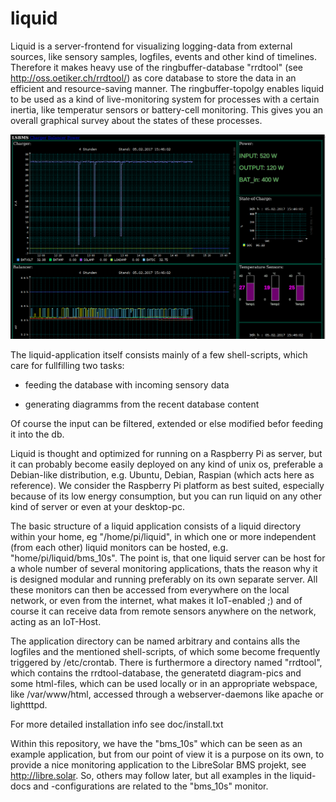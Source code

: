 # liquid




Liquid is a server-frontend for visualizing logging-data from external sources, like sensory samples, logfiles, events and other kind of timelines.  Therefore it makes heavy use of the ringbuffer-database "rrdtool" (see http://oss.oetiker.ch/rrdtool/) as core database to store the data in an efficient and resource-saving manner. The ringbuffer-topolgy enables liquid to be used as a kind of live-monitoring system for processes with a certain inertia, like temperatur sensors or battery-cell monitoring. This gives you an overall graphical survey about the states of these processes.


![Titlescreen](https://raw.githubusercontent.com/case06/liquid/master/screenshots/bms_10s_main.png)


The liquid-application itself consists mainly of a few shell-scripts, which care for fullfilling two tasks:

- feeding the database with incoming sensory data

- generating diagramms from the recent database content

Of course the input can be filtered, extended or else modified befor feeding it into the db.


Liquid is thought and optimized for running on a Raspberry Pi as server, but it can probably become easily deployed on any kind of unix os, preferable a Debian-like distribution, e.g.  Ubuntu, Debian, Raspian (which acts here as reference). We consider the Raspberry Pi platform as best suited, especially because of its low energy consumption, but you can run liquid on any other kind of server or even at your desktop-pc.


The basic structure of a liquid application consists of a liquid directory within your home, eg "/home/pi/liquid", in which one or more independent (from each other) liquid monitors can be hosted, e.g. "home/pi/liquid/bms_10s".  The point is, that one liquid server can be host for a whole number of several monitoring applications, thats the reason why it is designed modular and running preferably on its own separate server. All these monitors can then be accessed from everywhere on the local network, or even from the internet, what makes it IoT-enabled ;) and of course it can receive data from remote sensors anywhere on the network, acting as an IoT-Host.

The application directory can be named arbitrary and contains alls the logfiles and the mentioned shell-scripts, of which some become frequently triggered by /etc/crontab. There is furthermore a directory named "rrdtool", which contains the rrdtool-database, the generatetd diagram-pics and some html-files, which can be used locally or in an appropriate webspace, like /var/www/html, accessed through a webserver-daemons like apache or lightttpd.


For more detailed installation info see doc/install.txt


Within this repository, we have the "bms_10s" which can be seen as an example application, but from our point of view it is a purpose on its own, to provide a nice monitoring application to the LibreSolar BMS projekt, see http://libre.solar.  So, others may follow later, but all examples in the liquid-docs and -configurations are related to the "bms_10s" monitor.


